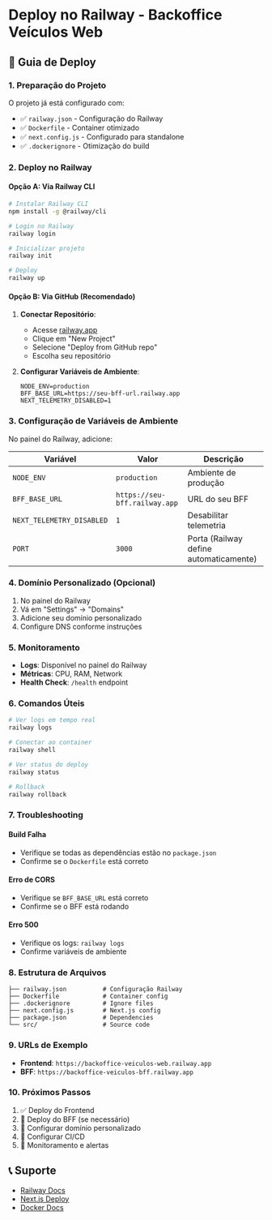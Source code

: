 # Deploy no Railway - Backoffice Veículos Web

## 🚀 Guia de Deploy

### 1. Preparação do Projeto

O projeto já está configurado com:
- ✅ `railway.json` - Configuração do Railway
- ✅ `Dockerfile` - Container otimizado
- ✅ `next.config.js` - Configurado para standalone
- ✅ `.dockerignore` - Otimização do build

### 2. Deploy no Railway

#### Opção A: Via Railway CLI

```bash
# Instalar Railway CLI
npm install -g @railway/cli

# Login no Railway
railway login

# Inicializar projeto
railway init

# Deploy
railway up
```

#### Opção B: Via GitHub (Recomendado)

1. **Conectar Repositório**:
   - Acesse [railway.app](https://railway.app)
   - Clique em "New Project"
   - Selecione "Deploy from GitHub repo"
   - Escolha seu repositório

2. **Configurar Variáveis de Ambiente**:
   ```env
   NODE_ENV=production
   BFF_BASE_URL=https://seu-bff-url.railway.app
   NEXT_TELEMETRY_DISABLED=1
   ```

### 3. Configuração de Variáveis de Ambiente

No painel do Railway, adicione:

| Variável | Valor | Descrição |
|----------|-------|-----------|
| `NODE_ENV` | `production` | Ambiente de produção |
| `BFF_BASE_URL` | `https://seu-bff.railway.app` | URL do seu BFF |
| `NEXT_TELEMETRY_DISABLED` | `1` | Desabilitar telemetria |
| `PORT` | `3000` | Porta (Railway define automaticamente) |

### 4. Domínio Personalizado (Opcional)

1. No painel do Railway
2. Vá em "Settings" → "Domains"
3. Adicione seu domínio personalizado
4. Configure DNS conforme instruções

### 5. Monitoramento

- **Logs**: Disponível no painel do Railway
- **Métricas**: CPU, RAM, Network
- **Health Check**: `/health` endpoint

### 6. Comandos Úteis

```bash
# Ver logs em tempo real
railway logs

# Conectar ao container
railway shell

# Ver status do deploy
railway status

# Rollback
railway rollback
```

### 7. Troubleshooting

#### Build Falha
- Verifique se todas as dependências estão no `package.json`
- Confirme se o `Dockerfile` está correto

#### Erro de CORS
- Verifique se `BFF_BASE_URL` está correto
- Confirme se o BFF está rodando

#### Erro 500
- Verifique os logs: `railway logs`
- Confirme variáveis de ambiente

### 8. Estrutura de Arquivos

```
├── railway.json          # Configuração Railway
├── Dockerfile            # Container config
├── .dockerignore         # Ignore files
├── next.config.js        # Next.js config
├── package.json          # Dependencies
└── src/                  # Source code
```

### 9. URLs de Exemplo

- **Frontend**: `https://backoffice-veiculos-web.railway.app`
- **BFF**: `https://backoffice-veiculos-bff.railway.app`

### 10. Próximos Passos

1. ✅ Deploy do Frontend
2. 🔄 Deploy do BFF (se necessário)
3. 🔄 Configurar domínio personalizado
4. 🔄 Configurar CI/CD
5. 🔄 Monitoramento e alertas

## 📞 Suporte

- [Railway Docs](https://docs.railway.app)
- [Next.js Deploy](https://nextjs.org/docs/deployment)
- [Docker Docs](https://docs.docker.com)
